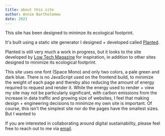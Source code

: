 ```yaml
---
title: about this site
author: Annie Bartholomew
date: 2021
---
```


This site has been designed to minimze its ecological footprint.

It's built using a static site generator I designed + developed called [Planted](https://github.com/anniebart/planted). 

Planted is still very much a work in progress, but it looks to the site developed by [Low Tech Magazine](https://solar.lowtechmagazine.com/) for inspiration, in addition to other sites designed to minimize its ecological footprint. 

This site uses one font (Space Mono) and only two colors, a pale green and dark blue. There is no JavaScript used on the frontend build, to minimize the weight of each page and thereby also reducing the amount of energy required to request and render it. While the energy used to render + view my site may not be particularly significant, with carbon emissions from the increase in data traffic and growing size of websites, I feel that making design + engineering decisions to minimize my own site is important. Of course, this isn't the simplest site nor do the pages have the smallest sizes. But I wanted to 

If you are interested in collaborating around digital sustainability, please feel free to reach out to me via [email](mailto:anniebartholomew@gmail.com?subject=Digital%20Sustainability). 



